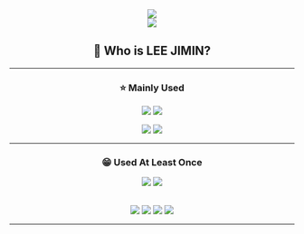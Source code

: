 <div align="center">
  <img src="https://capsule-render.vercel.app/api?type=wave&color=auto&height=300&section=header&text=Jimin's%20Github&fontSize=90" />
  <br/>
  <a href="https://hits.seeyoufarm.com"><img src="https://hits.seeyoufarm.com/api/count/incr/badge.svg?url=https%3A%2F%2Fgithub.com%2Fdlwlals1289&count_bg=%2378CBF6&title_bg=%23E7BDFF&icon=&icon_color=%23E7E7E7&title=hits&edge_flat=false"/></a>
  
  ## 💜 Who is LEE JIMIN?
<!--   출생, 학교, 좋아하는 것, 취미, 잘하는 것, velog, notion이력서, instagram 등등  -->
 * * *
  <!-- <a href="https://velog.io/@e_jim" target="_blank"><img src="https://img.shields.io/badge/python-#3776AB?style=flat-square&logo=Python&logoColor=white"/></a> -->

  ### ⭐️ Mainly Used 
  <img src="https://img.shields.io/badge/Python-40AEF0?style=for-the-badge&logo=Python&logoColor=3776AB"/> <!-- Python badge -->
  <img src="https://img.shields.io/badge/Java-007396?style=for-the-badge&logo=OpenJDK&logoColor=white"/> <!-- Java badge -->
  <br/>
  
  <img src="https://img.shields.io/badge/Spring-6DB33F?style=for-the-badge&logo=Spring&logoColor=white"/> <!-- Spring badge -->
  <img src="https://img.shields.io/badge/Springboot-6DB33F?style=for-the-badge&logo=Springboot&logoColor=white"/> <!-- Springboot badge -->
 * * * 
  ### 😁 Used At Least Once
  <img src="https://img.shields.io/badge/C++-EF5C55?style=for-the-badge&logo=cplusplus&logoColor=white"/> <!-- c++ badge -->
  <img src="https://img.shields.io/badge/Javascript-F7DF1E?style=for-the-badge&logo=javascript&logoColor=white"/> <!-- react badge -->
  
  <br/>
  <img src="https://img.shields.io/badge/Django-092E20?style=for-the-badge&logo=django&logoColor=white"/> <!-- django badge -->
  <img src="https://img.shields.io/badge/React-61DAFB?style=for-the-badge&logo=react&logoColor=white"/> <!-- react badge -->
  <img src="https://img.shields.io/badge/Html5-E34F26?style=for-the-badge&logo=html5&logoColor=white"/> <!-- html badge -->
  <img src="https://img.shields.io/badge/Css3-1572B6?style=for-the-badge&logo=css3&logoColor=white"/> <!-- css badge -->
  
* * *
</div>










<!--
**dlwlals1289/dlwlals1289** is a ✨ _special_ ✨ repository because its `README.md` (this file) appears on your GitHub profile.

Here are some ideas to get you started:

- 🔭 I’m currently working on ...
- 🌱 I’m currently learning ...
- 👯 I’m looking to collaborate on ...
- 🤔 I’m looking for help with ...
- 💬 Ask me about ...
- 📫 How to reach me: ...
- 😄 Pronouns: ...
- ⚡ Fun fact: ...
-->
